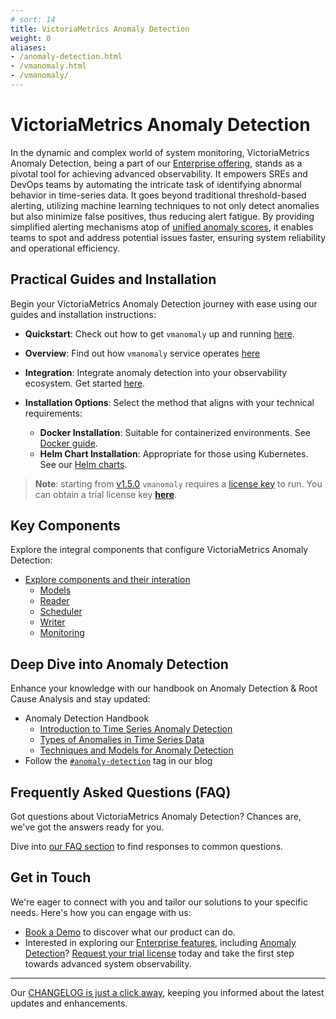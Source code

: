 ```yaml
---
# sort: 14
title: VictoriaMetrics Anomaly Detection
weight: 0
aliases:
- /anomaly-detection.html
- /vmanomaly.html
- /vmanomaly/
---
```


# VictoriaMetrics Anomaly Detection

In the dynamic and complex world of system monitoring, VictoriaMetrics Anomaly Detection, being a part of our [Enterprise offering](https://victoriametrics.com/products/enterprise/), stands as a pivotal tool for achieving advanced observability. It empowers SREs and DevOps teams by automating the intricate task of identifying abnormal behavior in time-series data. It goes beyond traditional threshold-based alerting, utilizing machine learning techniques to not only detect anomalies but also minimize false positives, thus reducing alert fatigue. By providing simplified alerting mechanisms atop of [unified anomaly scores](/anomaly-detection/components/models.html#vmanomaly-output), it enables teams to spot and address potential issues faster, ensuring system reliability and operational efficiency.

## Practical Guides and Installation
Begin your VictoriaMetrics Anomaly Detection journey with ease using our guides and installation instructions:

- **Quickstart**: Check out how to get `vmanomaly` up and running [here](/anomaly-detection/QuickStart.html).
- **Overview**: Find out how `vmanomaly` service operates [here](/anomaly-detection/Overview.html)
- **Integration**: Integrate anomaly detection into your observability ecosystem. Get started [here](/anomaly-detection/guides/guide-vmanomaly-vmalert.html).

- **Installation Options**: Select the method that aligns with your technical requirements:
    - **Docker Installation**: Suitable for containerized environments. See [Docker guide](/anomaly-detection/Overview.html#run-vmanomaly-docker-container).
    - **Helm Chart Installation**: Appropriate for those using Kubernetes. See our [Helm charts](https://github.com/VictoriaMetrics/helm-charts/tree/master/charts/victoria-metrics-anomaly).


> **Note**: starting from [v1.5.0](./CHANGELOG.md#v150) `vmanomaly` requires a [license key](/anomaly-detection/Overview.html#licensing) to run. You can obtain a trial license key [**here**](https://victoriametrics.com/products/enterprise/trial/).

## Key Components
Explore the integral components that configure VictoriaMetrics Anomaly Detection:
* [Explore components and their interation](/anomaly-detection/components)
    - [Models](/anomaly-detection/components/models)
    - [Reader](/anomaly-detection/components/reader)
    - [Scheduler](/anomaly-detection/components/scheduler)
    - [Writer](/anomaly-detection/components/writer)
    - [Monitoring](/anomaly-detection/components/monitoring)

## Deep Dive into Anomaly Detection
Enhance your knowledge with our handbook on Anomaly Detection & Root Cause Analysis and stay updated:
* Anomaly Detection Handbook
    - [Introduction to Time Series Anomaly Detection](https://victoriametrics.com/blog/victoriametrics-anomaly-detection-handbook-chapter-1/)
    - [Types of Anomalies in Time Series Data](https://victoriametrics.com/blog/victoriametrics-anomaly-detection-handbook-chapter-2/)
    - [Techniques and Models for Anomaly Detection](https://victoriametrics.com/blog/victoriametrics-anomaly-detection-handbook-chapter-3/)
* Follow the [`#anomaly-detection`](https://victoriametrics.com/blog/tags/anomaly-detection/) tag in our blog

## Frequently Asked Questions (FAQ)
Got questions about VictoriaMetrics Anomaly Detection? Chances are, we've got the answers ready for you. 

Dive into [our FAQ section](/anomaly-detection/FAQ) to find responses to common questions.

## Get in Touch
We're eager to connect with you and tailor our solutions to your specific needs. Here's how you can engage with us:
* [Book a Demo](https://calendly.com/victoriametrics-anomaly-detection) to discover what our product can do.
* Interested in exploring our [Enterprise features](https://victoriametrics.com/products/enterprise), including [Anomaly Detection](https://victoriametrics.com/products/enterprise/anomaly-detection)? [Request your trial license](https://victoriametrics.com/products/enterprise/trial/) today and take the first step towards advanced system observability.

---
Our [CHANGELOG is just a click away](./CHANGELOG.md), keeping you informed about the latest updates and enhancements.
